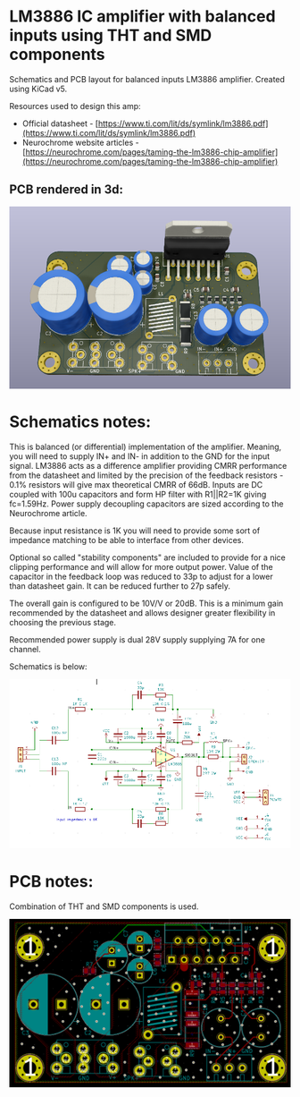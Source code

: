 # LM3886 IC amplifier with balanced inputs using THT and SMD components
Schematics and PCB layout for balanced inputs LM3886 amplifier. Created using KiCad v5.

Resources used to design this amp:
* Official datasheet - [https://www.ti.com/lit/ds/symlink/lm3886.pdf](https://www.ti.com/lit/ds/symlink/lm3886.pdf)
* Neurochrome website articles - [https://neurochrome.com/pages/taming-the-lm3886-chip-amplifier](https://neurochrome.com/pages/taming-the-lm3886-chip-amplifier)

## PCB rendered in 3d:
![Screenshot](img/3d.png)

# Schematics notes:

This is balanced (or differential) implementation of the amplifier. Meaning, you will need to supply IN+ and IN- in addition to the GND for the input signal.
LM3886 acts as a difference amplifier providing CMRR performance from the datasheet and limited by the precision of the feedback resistors - 0.1% resistors will give max theoretical CMRR of 66dB.
Inputs are DC coupled with 100u capacitors and form HP filter with R1||R2=1K giving fc=1.59Hz.
Power supply decoupling capacitors are sized according to the Neurochrome article. 

Because input resistance is 1K you will need to provide some sort of impedance matching to be able to interface from other devices.

Optional so called "stability components" are included to provide for a nice clipping performance and will allow for more output power. Value of the capacitor in the feedback loop was reduced to 33p to adjust for a lower than datasheet gain. It can be reduced further to 27p safely.

The overall gain is configured to be 10V/V or 20dB. This is a minimum gain recommended by the datasheet and allows designer greater flexibility in choosing the previous stage.

Recommended power supply is dual 28V supply supplying 7A for one channel.

Schematics is below:

![Screenshot](img/sch.png)


# PCB notes:

Combination of THT and SMD components is used.

![Screenshot](img/pcb.png)
